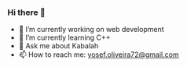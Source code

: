 ### Hi there 👋

- 🔭 I’m currently working on web development
- 🌱 I’m currently learning C++
- 💬 Ask me about Kabalah
- 📫 How to reach me: yosef.oliveira72@gmail.com
